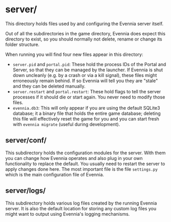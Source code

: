 # server/

This directory holds files used by and configuring the Evennia server
itself.

Out of all the subdirectories in the game directory, Evennia does
expect this directory to exist, so you should normally not delete,
rename or change its folder structure.

When running you will find four new files appear in this directory:

 - `server.pid` and `portal.pid`: These hold the process IDs of the
   Portal and Server, so that they can be managed by the launcher. If
   Evennia is shut down uncleanly (e.g. by a crash or via a kill
   signal), these files might erroneously remain behind. If so Evennia
   will tell you they are "stale" and they can be deleted manually.
 - `server.restart` and `portal.restart`: These hold flags to tell the
   server processes if it should die or start again. You never need to
   modify those files.
 - `evennia.db3`: This will only appear if you are using the default
   SQLite3 database; it a binary file that holds the entire game
   database; deleting this file will effectively reset the game for
   you and you can start fresh with `evennia migrate` (useful during
   development).  

## server/conf/

This subdirectory holds the configuration modules for the server. With
them you can change how Evennia operates and also plug in your own
functionality to replace the default. You usually need to restart the
server to apply changes done here. The most important file is the file
`settings.py` which is the main configuration file of Evennia.

## server/logs/

This subdirectory holds various log files created by the running
Evennia server. It is also the default location for storing any custom
log files you might want to output using Evennia's logging mechanisms.
